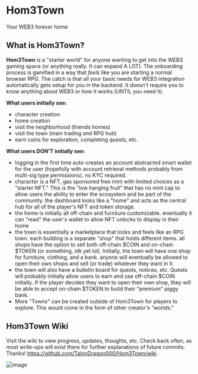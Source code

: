 # Hom3Town
Your WEB3 forever home

## What is Hom3Town? 

**Hom3Town** is a "starter world" for anyone wanting to get into the WEB3 gaming space (or anything really. It can expand A LOT). 
The onboarding process is gamified in a way that *feels* like you are starting a normal browser RPG. 
The catch is that all your basic needs for WEB3 integration automatically gets setup for you in the backend. It doesn't require you to know anything about WEB3 or how it works (UNTIL you need it). 

__What users initially see:__
- character creation
- home creation
- visit the neighborhood (friends homes)
- visit the town (main trading and RPG hub)
- earn coins for exploration, completing quests, etc.

__What users DON'T initially see:__
- logging in the first time auto-creates an account abstracted smart wallet for the user (hopefully with account retrieval methods probably from multi-sig type permissions). no KYC required.
- character is a NFT, gas sponsored free mint with limited choices as a "starter NFT." This is the "low hanging fruit" that has no mint cap to allow users the ability to enter the ecosystem and be part of the community.
the dashboard looks like a "home" and acts as the central hub for all of the player's NFT and token storage.
- the home is initially all off-chain and furniture customizable. eventually it can "read" the user's wallet to allow NFT unlocks to display in their home
- the town is essentially a marketplace that looks and feels like an RPG town. each building is a separate "shop" that holds different items. all shops have the option to sell both off-chain $COIN and on-chain $TOKEN (or something, idk yet lol). Initially, the town will have one shop for furniture, clothing, and a bank. anyone will eventually be allowed to open their own shops and sell (or trade) whatever they want in it.
- the town will also have a bulletin board for quests, notices, etc. Quests will probably initially allow users to earn and use off-chain $COIN initially. If the player decides they want to open their own shop, they will be able to accept on-chain $TOKEN to build their "premium" piggy bank.
- More "Towns" can be created outside of Hom3Town for players to explore. This would come in the form of other creator's "worlds."

## Hom3Town Wiki
Visit the wiki to view progress, updates, thoughts, etc. Check back often, as most write-ups will exist there for further explanations of future commits. Thanks! 
https://github.com/TalonDragon000/Hom3Town/wiki

![image](https://github.com/user-attachments/assets/1c96b6c3-96db-4340-a8eb-3a7fc86451cb)

